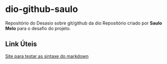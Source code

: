 # dio-github-saulo
Repositório do Desasio sobre git/github da dio
Repositório criado por **Saulo Melo** para o desafio do projeto.

## Link Úteis
[Site para testar as sintaxe do markdown](https://stackedit.io/app#)


